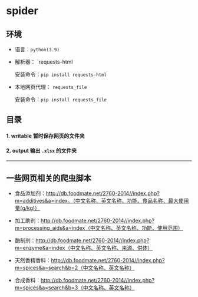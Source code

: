 # spider

## 环境
- 语言：`python(3.9)`
- 解析器： `requests-html

  安装命令：`pip install requests-html`

- 本地网页代理： `requests_file`

  安装命令：`pip install requests_file`

## 目录
#### 1. writable 暂时保存网页的文件夹
#### 2. output 输出 `.xlsx` 的文件夹

---
## 一些网页相关的爬虫脚本

- 食品添加剂：http://db.foodmate.net/2760-2014//index.php?m=additives&a=index。（中文名称、英文名称、功能、食品名称、最大使用量(g/kg)）

- 加工助剂：http://db.foodmate.net/2760-2014//index.php?m=processing_aids&a=index（中文名称、英文名称、功能、使用范围）

- 酶制剂：http://db.foodmate.net/2760-2014//index.php?m=enzyme&a=index（中文名称、英文名称、来源、供体）

- 天然香精香料：http://db.foodmate.net/2760-2014//index.php?m=spices&a=search&b=2（中文名称、英文名称）

- 合成香料：http://db.foodmate.net/2760-2014//index.php?m=spices&a=search&b=3（中文名称、英文名称）
